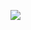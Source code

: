 ![](https://64.media.tumblr.com/07eb3b86390933c2406b6dc21d75a8cf/615387ab672e1dad-49/s540x810/c475fed17ee2b2110e1d0e2870e75087ca5507d3.pnj)
